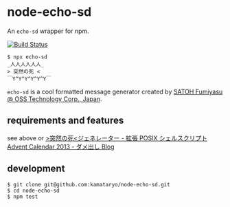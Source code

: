 # node-echo-sd

An `echo-sd` wrapper for npm.

[![Build Status](https://travis-ci.org/kamataryo/node-echo-sd.svg?branch=master)](https://travis-ci.org/kamataryo/node-echo-sd)

```shell
$ npx echo-sd
_人人人人人人_
> 突然の死 <
￣Y^Y^Y^Y^Y^Y￣
```

`echo-sd` is a cool formatted message generator created by [SATOH Fumiyasu @ OSS Technology Corp., Japan](https://github.com/fumiyas/home-commands/blob/master/echo-sd).

## requirements and features

see above or [>突然の死<ジェネレーター - 拡張 POSIX シェルスクリプト Advent Calendar 2013 - ダメ出し Blog](https://fumiyas.github.io/2013/12/25/echo-sd.sh-advent-calendar.html)

## development

```shell
$ git clone git@github.com:kamataryo/node-echo-sd.git
$ cd node-echo-sd
$ npm test
```
